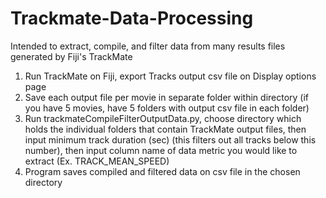 # Trackmate-Data-Processing
 Intended to extract, compile, and filter data from many results files generated by Fiji's TrackMate

1. Run TrackMate on Fiji, export Tracks output csv file on Display options page
2. Save each output file per movie in separate folder within directory (if you have 5 movies, have 5 folders with output csv file in each folder)
3. Run trackmateCompileFilterOutputData.py, choose directory which holds the individual folders that contain TrackMate output files, then input minimum track duration (sec) (this filters out all tracks below this number), then input column name of data metric you would like to extract (Ex. TRACK_MEAN_SPEED)
4. Program saves compiled and filtered data on csv file in the chosen directory
